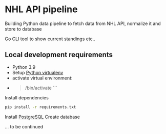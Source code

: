 # NHL API pipeline

Building Python data pipeline to fetch data from NHL API, normalize it and store to database

Go CLI tool to show current standings etc..

## Local development requirements

- Python 3.9 
- Setup [Python virtualenv](https://pypi.org/project/virtualenv/)
- activate virtual environment:
-  > <venv-name>/bin/activate ```

Install dependencies 
```bash
pip install -r requirements.txt
```

Install [PostgreSQL](https://www.postgresql.org/download/)
Create database

... to be continued
